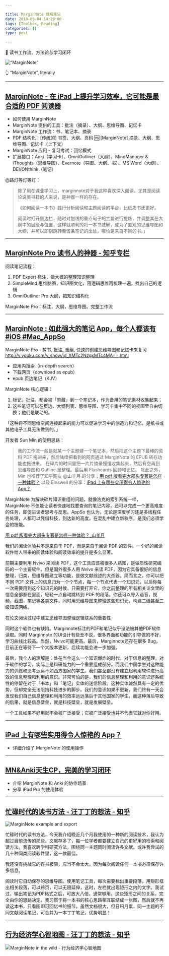 ```yaml
---

title: MarginNote 理解笔记
date: 2018-09-04 14:29:00
tags: [Toolbox, Reading]
categories: []
type: post

---
```


📒 读书工作流、方法论与学习闭环

<!-- more -->

![“MarginNote”](/marginnote-motivation.jpg)

👆 “MarginNote”, literally

---

## [MarginNote - 在 iPad 上提升学习效率，它可能是最合适的 PDF 阅读器](https://sspai.com/post/38905)

* 如何使用 MarginNote
* MarginNote 提供的工具：批注（摘录）、大纲、思维导图、记忆卡
* MarginNote 工作流：书、笔记本、摘录
* PDF 结构化：[传统的] 书签、大纲、页码 🆚 [MarginNote] 摘录、大纲、思维导图、记忆卡（上下文）
* MarginNote 应用 - 复习考试：回忆模式
* 扩展接口：Anki（学习卡）、OmniOutliner（大纲）、MindManager & iThoughts（思维导图）、Evernote（导图、大纲、书）、MS Word（大纲）、DEVONthink（笔记）

@路灯等灯等灯：

> 除了用在课业学习上，marginnote对于我这种喜欢深入阅读，尤其是阅读论说类书籍的人来说，是神器一样的存在。
>
> 《如何阅读一本书》践行分析阅读和主题阅读的平台，比纸质书还更好。
>
> 阅读时打开侧边栏，随时对划线的重点句子的主旨进行提炼，并调整其在大纲中的层级与位置，这样就顺利的将一本书肢解，成为了直观的思维导图和大纲，并可以即刻跳转至该条笔记的出处，哪怕是来自不同的书。」

---

## [MarginNote Pro 读书人的神器 - 知乎专栏](https://zhuanlan.zhihu.com/p/25392597)

阅读笔记流程：
1. PDF Expert 标注，做大概的整理知识整理
2. SimpleMind 思维脑图，知识图文化，用逻辑思维再梳理一遍，找出自己的逻辑
3. OmniOutliner Pro 大纲，把知识结构化

MarginNote Pro：标注，大纲，思维导图。完整工作流

---

## [MarginNote : 如此强大的笔记 App，每个人都该有 #iOS #Mac_AppSo](http://www.ifanr.com/app/744135)
MarginNote Pro - 剪书, 批注, 重组, 快速的创建思维导图和记忆卡来复习
http://v.youku.com/v_show/id_XMTc2NzgxMTc4MA==.html
* 应用内搜索（in-depth search）
* 下载网页（download as epub） 
* epub 页边笔记（KJV）

MarginNote 核心逻辑：
1. 标记、批注，都会被「剪藏」到一个笔记本，作为备用的笔记素材收集起来；
2. 这些笔记可以在页边、大纲列表、思维导图、学习卡集中不同的视图里自由切换；他们是联动的。

「这种将不同思维空间连接起来的能力可以促进学习中的创造力和记忆，是纸书或其他电子工具无法做到的。」

开发者 Sun Min 的使用思路：
> 我的工作流一般是就某一个主题建一个笔记本，然后把这个主题下最棒的资料 PDF 拖进来，然后陆续把看到的网页通过 MarginNote 的 EPUB 转存功能也拖进来。
> 在碎片的时间里把一片片摘录慢慢收集起来，然后有空再到思维导图和 Outline 里整理。最后用 Flashcards 回顾和记忆。
除此之外，Min 也推荐了知乎网友 @山羊月 的分享：[用 pdf 版看完大部头专著是怎样一种体验？](https://www.zhihu.com/question/43663694/answer/103097192) 以及 Einswell 的分享：[iPad 上有哪些实用得令人惊艳的 App？](https://www.zhihu.com/question/22678622/answer/121249367)

MarginNote 为解决碎片知识重组的问题。就像洛克的索引系统一样，MarginNote 不仅能让读者快速地找要查询的笔记内容，还可以完成一个更高难度的任务，即促进读者思考与反思。AppSo 也认为，无论是深度学习还是多线程任务处理，人都可以凭借科技，到达新的高度。在混乱中建立新秩序，是我们必须学会的技能。

[用 pdf 版看完大部头专著是怎样一种体验？_山羊月](https://www.zhihu.com/question/43663694/answer/103097192)

我们的阅读体验并不是来自于 PDF，而是来自于阅读 PDF 的软件。一个好的阅读软件给人带来的阅读体验和阅读效率的提升是多么显著。

前期主要利用 Nvivo 来阅读 PDF，这个工具应该被很多人熟知，是做质性研究编码的一个主要软件。但是国外很多人用 Nvivo 来读 PDF，因为它具备很好的信息整理，归类，思维导图建立等功能，是做文献综述的大杀器。简而言之，你可以把不同 PDF 文件上的信息归为一个个节点，每一个节点代表一个知识元，以后你每一次需要用到这个知识元的时候，只需要打开它，你之前整理的所有相关论文里的信息全部都在里面，轻轻一点自动跳转到 PDF 的段落。你还可以导入语音，视频，截图，笔记等各类文件，同时用思维导图来整理这些知识元，构建二级甚至三级知识网络。

在论文阅读过程中建立思维导图整理逻辑联系的重要性

同时这个软件也有缺陷。Marginnote标注的PDF和笔记似乎没法被其他PDF软件读取。同时 Marginnote 的UI设计有些丑不说，很多界面和功能的引导做的不好，学习曲线比较高。当然，Nvivo可能更高。最后，Marginnote还存在很多 Bug，目前正在等待下一个大版本更新，后续功能会进一步加强。

最后，我个人的理解是：处在当今这么一个知识爆炸的时代，对于信息的整理，对于软件的学习，实际上是科研能力的一个重要组成部分。而我们中国学生对这种能力的训练和思考远远不如西方国家的学生。我们甚至都没有建立起利用软件进行高效的信息整理和利用的意识。非常可怕的是，我们的信息整理和利用的意识还系统性的停留在对于「书本」和「笔记」实体的迷信阶段。这种实体诚然具有一定的优势，但却完全无法阻挡科技进步的脚步。我们的意识如果不更新，我们终有一天会发现我们自己信息整理和利用的效率远远落后于其他国家的学生，而这种落后导致的后果，就是信息壁垒，就是科技壁垒，就是发展壁垒。

一个工具如果不好用就不会被广泛接受；它被广泛接受也并不代表它就对你好用。

---

## [iPad 上有哪些实用得令人惊艳的 App？](https://www.zhihu.com/question/22678622/answer/121249367)

* 详细介绍了 MarginNote 的使用操作

---

## [MN&Anki天生CP，完美的学习闭环](http://www.jianshu.com/p/bef8270da09a)

* 介绍 MarginNote 和 Anki 的协作场景
* 分享 iPad Pro 的使用体验

---

## [忙碌时代的读书方法 - 汪丁丁的想法 - 知乎](https://www.zhihu.com/pin/980038458768809984)

![MarginNote example and export](/marginnote-example-and-export.jpg)

忙碌时代的读书方法，今天我介绍晚近几个月我使用的一种新的阅读技术，我认为超过目前流传的那些。文献存多了，每一位学者都要建立自己的更好用的检索和阅读方法。我喜欢跨学科研究方法，围绕同一主题同时阅读许多文献。或许我尝试的几十种同类阅读软件里，这一款最佳。

我还没有挑战它的存书极限，应当不会太大，因为每次阅读任何一本书必须保存许多信息。

阅读时它自动保存的思维导图。使用笔记工具，每次需要标出重要段落，用矩形框出相关段落，可以跨页，可以无限延伸，这时，左栏就出现矩形之内的文字。我试过，输出笔记为PDF格式之后，可放大八倍，通常够用。这些矩形之间的关系，完全由你的思路决定。我习惯于将一本书的核心思路相互联结成一张图，然后就不再读这本书，只看图即可回忆书的细节。虽然文档很大，但日积月累，同一主题的不同文献阅读笔记，可合并为一本丁丁笔记，优势明显！

---

## [行为经济学心智地图 - 汪丁丁的想法 - 知乎](https://www.zhihu.com/pin/968748348639023104)

![MarginNote in the wild - 行为经济学心智地图](/marginnote-behavioral-economics-mindmap.jpg)
